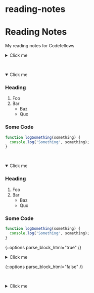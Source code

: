 # reading-notes

# Reading Notes

My reading notes for Codefellows

<!--[Site](https://cfosprof.github.io/reading-notes/)-->

<!-- ## <details><summary>[Code 102 - Intro to Software Development](https://facebook.com)</summary>
* [link1](instagram.com)
* [link2](instagram.com/hobowithanapple)
</details> -->
<!-- 
<details>
    <summary><h2>Code 201 - Foundations of Software Development</h2></summary>
    * [link1](instagram.com)
    * [link2](instagram.com/hobowithanapple)
</details> -->

<!-- ## <details><summary>[Code 301 - Intermediate Software Development](/)</summary>
* [link1](instagram.com)
* [link2](instagram.com/hobowithanapple)
</details>

<details><summary>[Code 401 - Advanced Software Development](/)</summary></details>
 * [link1](/)
 * [link2](/)

 -->

<details><summary>Click me</summary><p>

  ### Heading
  1. Foo
  2. Bar
     * Baz
     * Qux

  ### Some Code
  ```js
  function logSomething(something) {
    console.log('Something', something);
  }
  ```

</p></details>

&nbsp;<details open><summary>Click me</summary><p>

  ### Heading
  1. Foo
  2. Bar
     * Baz
     * Qux

  ### Some Code
  ```js
  function logSomething(something) {
    console.log('Something', something);
  }
  ```

</p></details>

&nbsp;<details open><summary>Click me</summary><p>

  ### Heading
  1. Foo
  2. Bar
     * Baz
     * Qux

  ### Some Code
  ```js
  function logSomething(something) {
    console.log('Something', something);
  }
  ```

</p></details>

{::options parse_block_html="true" /}

<details><summary>Click me</summary>

  ### Heading
  1. Foo
  2. Bar
     * Baz
     * Qux

  ### Some Code
  ```js
  function logSomething(something) {
    console.log('Something', something);
  }
  ```

</details>

{::options parse_block_html="false" /}

&nbsp;<details><summary>Click me</summary>

  ### Heading
  1. Foo
  2. Bar
     * Baz
     * Qux

</details>